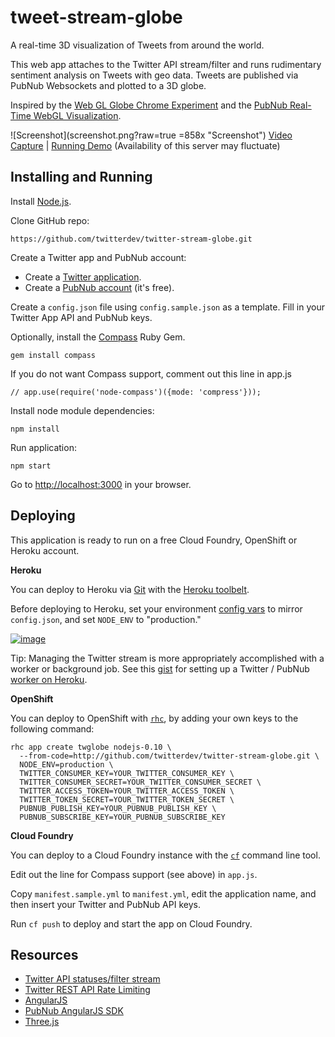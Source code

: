 tweet-stream-globe
==========

A real-time 3D visualization of Tweets from around the world.

This web app attaches to the Twitter API stream/filter and runs rudimentary sentiment analysis on Tweets with geo data. Tweets are published via PubNub Websockets and plotted to a 3D globe.

Inspired by the [Web GL Globe Chrome Experiment](http://www.chromeexperiments.com/globe) and the [PubNub Real-Time WebGL Visualization](http://www.pubnub.com/blog/creating-real-time-webgl-visualizations/).

![Screenshot](screenshot.png?raw=true =858x "Screenshot")
[Video Capture](https://vimeo.com/104759844) | [Running Demo](http://twitter-stream-globe.herokuapp.com/) (Availability of this server may fluctuate)

Installing and Running
----

Install [Node.js](http://nodejs.org/).

Clone GitHub repo:

```
https://github.com/twitterdev/twitter-stream-globe.git
```

Create a Twitter app and PubNub account:

- Create a [Twitter application](https://apps.twitter.com).
- Create a [PubNub account](https://admin.pubnub.com/#signup) (it's free).

Create a `config.json` file using `config.sample.json` as a template. Fill in your Twitter App API and PubNub keys.

Optionally, install the [Compass](http://compass-style.org/) Ruby Gem.

```
gem install compass
```

If you do not want Compass support, comment out this line in app.js

```
// app.use(require('node-compass')({mode: 'compress'}));
```

Install node module dependencies:

```
npm install
```

Run application:

```
npm start
```

Go to [http://localhost:3000](http://localhost:3000) in your browser.


Deploying
---
This application is ready to run on a free Cloud Foundry, OpenShift or Heroku account.

**Heroku**

You can deploy to Heroku via [Git](https://devcenter.heroku.com/articles/git) with the [Heroku toolbelt](https://toolbelt.heroku.com/).

Before deploying to Heroku, set your environment [config vars](https://devcenter.heroku.com/articles/config-vars) to mirror `config.json`, and set `NODE_ENV` to "production."

[![image](https://www.herokucdn.com/deploy/button.png)](https://heroku.com/deploy?template=https://github.com/twitterdev/twitter-stream-globe/tree/master)

Tip: Managing the Twitter stream is more appropriately accomplished with a worker or background job. See this [gist](https://gist.github.com/stephenlb/36aef15a165d5bad0d82) for setting up a Twitter / PubNub [worker on Heroku](https://devcenter.heroku.com/articles/background-jobs-queueing). 




**OpenShift**

You can deploy to OpenShift with [`rhc`](https://github.com/openshift/rhc), by adding your own keys to the following command:

```
rhc app create twglobe nodejs-0.10 \
  --from-code=http://github.com/twitterdev/twitter-stream-globe.git \
  NODE_ENV=production \
  TWITTER_CONSUMER_KEY=YOUR_TWITTER_CONSUMER_KEY \
  TWITTER_CONSUMER_SECRET=YOUR_TWITTER_CONSUMER_SECRET \
  TWITTER_ACCESS_TOKEN=YOUR_TWITTER_ACCESS_TOKEN \
  TWITTER_TOKEN_SECRET=YOUR_TWITTER_TOKEN_SECRET \
  PUBNUB_PUBLISH_KEY=YOUR_PUBNUB_PUBLISH_KEY \
  PUBNUB_SUBSCRIBE_KEY=YOUR_PUBNUB_SUBSCRIBE_KEY
```

**Cloud Foundry**

You can deploy to a Cloud Foundry instance with the [`cf`](http://docs.cloudfoundry.org/devguide/installcf/install-go-cli.html) command line tool.

Edit out the line for Compass support (see above) in `app.js`.

Copy `manifest.sample.yml` to `manifest.yml`, edit the application name, and then insert your Twitter and PubNub API keys.

Run `cf push` to deploy and start the app on Cloud Foundry.

Resources
----
- [Twitter API statuses/filter stream](https://dev.twitter.com/streaming/reference/post/statuses/filter)
- [Twitter REST API Rate Limiting](https://dev.twitter.com/rest/public/rate-limiting)
- [AngularJS](https://angularjs.org/)
- [PubNub AngularJS SDK](https://github.com/pubnub/pubnub-angular)
- [Three.js](http://threejs.org/)
